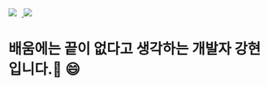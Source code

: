 <a href="https://www.instagram.com/hyu_ni1_">
    <img src="https://img.shields.io/badge/Instagram-E4405F?style=flat-square&logo=instagram&logoColor=white" style="margin-right: 10px;"/>
</a><img src="https://img.shields.io/badge/gmail-CE493B?style=flat-square&logo=gmail&logoColor=white"/>

# 배움에는 끝이 없다고 생각하는 개발자 강현입니다.👋 😄
<!--
**hyunnn12/hyunnn12** is a ✨ _special_ ✨ repository because its `README.md` (this file) appears on your GitHub profile.

Here are some ideas to get you started:

- 🔭 I’m currently working on ...
- 🌱 I’m currently learning ...
- 👯 I’m looking to collaborate on ...
- 🤔 I’m looking for help with ...
- 💬 Ask me about ...
- 📫 How to reach me: ...
- 😄 Pronouns: ...
- ⚡ Fun fact: ...
-->
